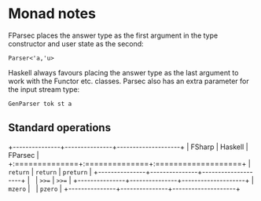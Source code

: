 # Monad notes

FParsec places the answer type as the first argument in the type constructor
and user state as the second:

~~~
Parser<'a,'u>
~~~

Haskell always favours placing the answer type as the last argument to work
with the Functor etc. classes. Parsec also has an extra parameter for the
input stream type:

~~~
GenParser tok st a
~~~

## Standard operations

+---------------+---------------+--------------------+
| FSharp        | Haskell       | FParsec            |
+:==============+:==============+:===================+
| `return`      | `return`      | `preturn`          |
+---------------+---------------+--------------------+
| &nbsp;        | `>>=`         | `>>=`              |
+---------------+---------------+--------------------+
| `mzero`       | &nbsp;        | `pzero`            |
+---------------+---------------+--------------------+
